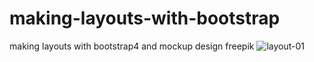 # making-layouts-with-bootstrap
making layouts with bootstrap4 and mockup design freepik
![layout-01](https://mr-fullstack.github.io/making-layouts-with-bootstrap/layout-01/)
